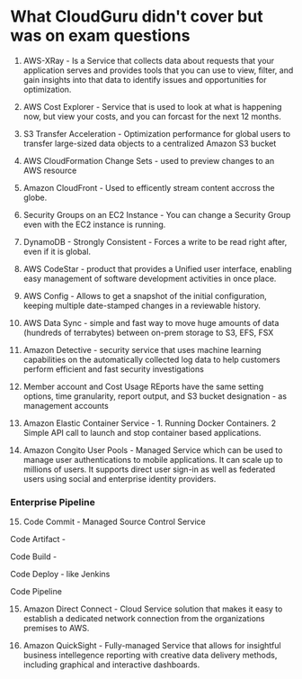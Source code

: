 # What CloudGuru didn't cover but was on exam questions

1. AWS-XRay - Is a Service that collects data about requests that your application serves and provides tools that you can use to view, filter, and gain insights into that data to identify issues and opportunities for optimization.


2. AWS Cost Explorer - Service that is used to look at what is happening now, but view your costs, and you can forcast for the next 12 months.

3. S3 Transfer Acceleration - Optimization performance for global users to transfer large-sized data objects to a centralized Amazon S3 bucket

4. AWS CloudFormation Change Sets - used to preview changes to an AWS resource

5. Amazon CloudFront - Used to efficently stream content accross the globe.

6. Security Groups on an EC2 Instance - You can change a Security Group even with the EC2 instance is running.

7. DynamoDB - Strongly Consistent - Forces a write to be read right after, even if it is global.

8. AWS CodeStar - product that provides a Unified user interface, enabling easy management of software development activities in once place.

9. AWS Config - Allows to get a snapshot of the initial configuration, keeping multiple date-stamped changes in a reviewable history.

10. AWS Data Sync - simple and fast way to move huge amounts of data (hundreds of terrabytes) between on-prem storage to S3, EFS, FSX

11. Amazon Detective - security service that uses machine learning capabilities on the automatically collected log data to help customers perform efficient and fast security investigations

12. Member account and Cost Usage REports have the same setting options, time granularity, report output, and S3 bucket designation - as management accounts

13. Amazon Elastic Container Service - 1. Running Docker Containers. 2 Simple API call to launch and stop container based applications.

14. Amazon Congito User Pools - Managed Service which can be used to manage user authentications to mobile applications. It can scale up to millions of users. It supports direct user sign-in as well as federated users using social and enterprise identity providers.

### Enterprise Pipeline

15. Code Commit - Managed Source Control Service

Code Artifact -

Code Build -

Code Deploy - like Jenkins

Code Pipeline

15. Amazon Direct Connect - Cloud Service solution that makes it easy to establish a dedicated network connection from the organizations premises to AWS.

16. Amazon QuickSight - Fully-managed Service that allows for insightful business intellegence reporting with creative data delivery methods, including graphical and interactive dashboards.
